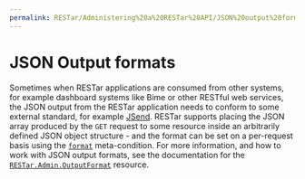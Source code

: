 ```yaml
---
permalink: RESTar/Administering%20a%20RESTar%20API/JSON%20output%20formats/
---
```


# JSON Output formats

Sometimes when RESTar applications are consumed from other systems, for example dashboard systems like Bime or other RESTful web services, the JSON output from the RESTar application needs to conform to some external standard, for example [JSend](https://labs.omniti.com/labs/jsend). RESTar supports placing the JSON array produced by the `GET` request to some resource inside an arbitrarily defined JSON object structure - and the format can be set on a per-request basis using the [`format`](../../Consuming%20a%20RESTar%20API/URI/Meta-conditions#format) meta-condition. For more information, and how to work with JSON output formats, see the documentation for the [`RESTar.Admin.OutputFormat`](../../Built-in%20resources/RESTar.Admin/OutputFormat) resource.

